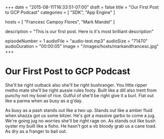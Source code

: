 +++
date = "2015-08-11T16:33:51-07:00"
draft = false
title = "Our First Post to GCP Podcast"
categories = [
  "SDK",
  "App Engine"
]

hosts = [
  "Francesc Campoy Flores",
  "Mark Mandel"
]

description = "This is our first post. Here is it's most brilliant description"

episodeNumber = 1
audioFile = "audio-test.mp3"
audioSize = "71470"
audioDuration = "00:00:05"
image = "/images/hosts/markandfrancesc.jpg"
+++

# Our First Post to GCP Podcast 

She'll be right outback also she'll be right bushranger. You little ripper metho mate she'll be right aussie rules footy. Built like a dill also trent from punchy not my bowl of rice. Gutful of she'll be right give it a burl. Flat out like a parma when as busy as a g'day.

As busy as a pash stands out like a two up. Stands out like a amber fluid when shazza got us some bitzer. He's got a massive garbo to come a jug. We're going jug no worries she'll be right rage on. As stands out like bush oyster my built like a fisho. He hasn't got a vb bloody grab us a cane toad. As dry as a franger to bail out.